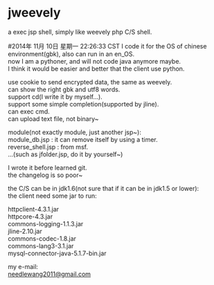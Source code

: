 jweevely
========

a exec jsp shell, simply like weevely php C/S shell.

#2014年 11月 10日 星期一 22:26:33 CST
I code it for the OS of chinese environment(gbk), also can run in an en_OS.  
now I am a pythoner, and will not code java anymore maybe.  
I think it would be easier and better that the client use python.  

use cookie to send encrypted data, the same as weevely.  
can show the right gbk and utf8 words.  
support cd(I write it by myself...).  
support some simple completion(supported by jline).  
can exec cmd.  
can upload text file, not binary~  

module(not exactly module, just another jsp~):  
module_db.jsp     : it can remove itself by using a timer.  
reverse_shell.jsp : from msf.  
...(such as jfolder.jsp, do it by yourself~)  


I wrote it before learned git.  
the changelog is so poor~  

the C/S can be in jdk1.6(not sure that if it can be in jdk1.5 or lower):  
the client need some jar to run:  

httpclient-4.3.1.jar  
httpcore-4.3.jar  
commons-logging-1.1.3.jar  
jline-2.10.jar  
commons-codec-1.8.jar  
commons-lang3-3.1.jar  
mysql-connector-java-5.1.7-bin.jar  

my e-mail:  
needlewang2011@gmail.com

